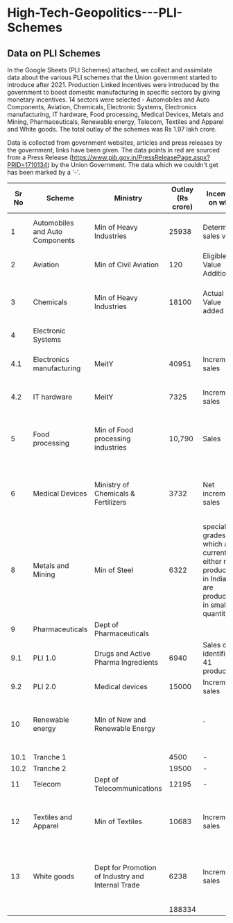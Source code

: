 # High-Tech-Geopolitics---PLI-Schemes
## Data on PLI Schemes 

In the Google Sheets (PLI Schemes) attached, we collect and assimilate data about the various PLI schemes that the Union government started to introduce after 2021.
Production Linked Incentives were introduced by the government to boost domestic manufacturing in specific sectors by giving monetary incentives. 14 sectors were selected - Automobiles and Auto Components, Aviation, Chemicals, Electronic Systems, Electronics manufacturing, IT hardware, Food processing, Medical Devices, Metals and Mining, Pharmaceuticals, Renewable energy, Telecom, Textiles and Apparel and White goods. The total outlay of the schemes was Rs 1.97 lakh crore. 

Data is collected from government websites, articles and press releases by the government, links have been given. 
The data points in red are sourced from a Press Release (https://www.pib.gov.in/PressReleasePage.aspx?PRID=1710134) by the Union Government. 
The data which we couldn't get has been marked by a '-'. 

| Sr No | Scheme                          | Ministry                                          | Outlay (Rs crore) | Incentive on what                                                                                     | Products                                                                                  | Percentage of incentive                                                    | Applications received     | Applications approved | Targeted Investment (Rs crore) | Total Investment (Rs crore) | Expected production (Rs crore) | Value Addition Target             | Targeted employment (direct) | Employment generated (direct) | Targeted employment (indirect) | Remarks                                                          | Website                                                                                                                                                                                                              |
| ----- | ------------------------------- | ------------------------------------------------- | ----------------- | ----------------------------------------------------------------------------------------------------- | ----------------------------------------------------------------------------------------- | -------------------------------------------------------------------------- | ------------------------- | --------------------- | ------------------------------ | --------------------------- | ------------------------------ | --------------------------------- | ---------------------------- | ----------------------------- | ------------------------------ | ---------------------------------------------------------------- | -------------------------------------------------------------------------------------------------------------------------------------------------------------------------------------------------------------------- |
| 1     | Automobiles and Auto Components | Min of Heavy Industries                           | 25938             | Determined sales value                                                                                | Fully made cars, componenets used specfically to make cars                                | 13-18% depending on sales                                                  | 115                       | 95                    | 45,016                         | 74,850                      | 231500                         |                                   | 750000                       | \-                            |                                | Includes two schemes, Auto component Champions and OEM champions | [Link](https://heavyindustries.gov.in/UserView?mid=2482)                                                                                                                                                             |
| 2     | Aviation                        | Min of Civil Aviation                             | 120               | Eligible Value Addition                                                                               | Drones and drone components                                                               | 20% of EVA                                                                 |                           | 23                    | 120                            | ?                           |                                |                                   |                              |                               |                                | Includes component and software manufactureres                   | [Link](https://www.civilaviation.gov.in/sites/default/files/Guidelines%20for%20the%20Operation%20of%20Production%20Linked%20Incentive%20Scheme%20%28PLI%29%20fro%20Drones%20and%20Drone%20Components_compressed.pdf) |
| 3     | Chemicals                       | Min of Heavy Industries                           | 18100             | Actual Value added                                                                                    | ACC batteries                                                                             | Percent of value added\*Battery capacity\*Actual sale of batteries         | 12                        | 4                     | 18100                          | ?                           | \-                             |                                   | 30 lakh                      | \-                            |                                | Adv. chemical cells, used for EVs and such applications          | [Link](https://heavyindustries.gov.in/UserView/index?mid=2487)                                                                                                                                                       |
| 4     | Electronic Systems              |                                                   |                   |                                                                                                       |                                                                                           |                                                                            |                           |                       |                                |                             |                                |                                   |                              |                               |                                |                                                                  |                                                                                                                                                                                                                      |
| 4.1   | Electronics manufacturing       | MeitY                                             | 40951             | Incremental sales                                                                                     | Mobile phones, specified electronics components                                           | 4 to 6% of incremental sales                                               | ?                         | 16                    | 40951                          | 11324                       | 1069432 (326000)               |                                   | 700000                       | 28636                         | 3x of direct                   | mobile phones manufacturing                                      | [Link](https://static.investindia.gov.in/2020-04/PLI%20Gazette%20Notification%20-%2001.04.20_0.pdf)                                                                                                                  |
| 4.2   | IT hardware                     | MeitY                                             | 7325              | Incremental sales                                                                                     | Laptops, tablets, PCs, servers                                                            | 1 to 4% of incremental sales                                               | ?                         | 14                    | 2,517                          | 123                         | 16753                          | 35-40%                            | 186000                       | 729                           |                                | PCs, laptops, bigger devices                                     | [Link](https://static.investindia.gov.in/s3fs-public/2021-03/PLI_for_IT_Hardware_Notification_dated_03032020.pdf)                                                                                                    |
| 5     | Food processing                 | Min of Food processing industries                 | 10,790            | Sales                                                                                                 | ready to cook/eat food, innovative/organic products, free range poultry products          | 4-10% of sales                                                             | ?                         | 149                   | 7722                           | 4165                        | 120267                         |                                   | 271403                       | 131913                        |                                | Diff for different types of food products                        | [Link](https://mofpi.gov.in/sites/default/files/guidelines_plisfpiwithcoveringltr_0.pdf)                                                                                                                             |
| 6     | Medical Devices                 | Ministry of Chemicals & Fertilizers               | 3732              | Net incremental sales                                                                                 | radiotherapy, radiology and imaging, anaesthetics and cardo-respiratory devices, implants | 5%                                                                         | ?                         | 26                    | 1059                           | 623.5                       |                                |                                   | 6411                         | 2445                          |                                |                                                                  |                                                                                                                                                                                                                      |
| 8     | Metals and Mining               | Min of Steel                                      | 6322              | specialty grades which are currently either not produced in India or are produced in small quantities | Specialty steel                                                                           | 4-12% over 5 years                                                         | 57 MOUs with 27 companies | \-                    | 39625                          | \-                          | 242838                         |                                   | 525000                       | \-                            |                                |                                                                  | [Link](https://steel.gov.in/)                                                                                                                                                                                        |
| 9     | Pharmaceuticals                 | Dept of Pharmaceuticals                           |                   |                                                                                                       |                                                                                           | 3-10% over 5 years                                                         |                           | 55                    | 17425                          | 18669                       | 775000                         |                                   | 100000                       | 13023                         |                                |                                                                  | [Link](https://pharmaceuticals.gov.in/)                                                                                                                                                                              |
| 9.1   | PLI 1.0                         | Drugs and Active Pharma Ingredients               | 6940              | Sales of identified 41 products                                                                       | Bulk drugs                                                                                |                                                                            |                           | 24                    |                                |                             |                                |                                   | 12140                        | 1900                          |                                |                                                                  | [Link](https://static.investindia.gov.in/s3fs-public/2021-06/PLI%20Medical%20devices%20Guidelines_22062021.pdf)                                                                                                      |
| 9.2   | PLI 2.0                         | Medical devices                                   | 15000             | Incremental sales                                                                                     | Pharmaceuticals                                                                           |                                                                            |                           | 55                    |                                |                             |                                |                                   | 4212                         | 23000                         |                                |                                                                  | [Link](https://www.investindia.gov.in/schemes-for-medical-devices-manufacturing)                                                                                                                                     |
| 10    | Renewable energy                | Min of New and Renewable Energy                   |                   | \`                                                                                                    | High efficiency solar PV modules                                                          | Based on sales, performance criteria and local value addition over 5 years |                           | 3                     | 32929(17200)                   | 8919                        | 32123                          |                                   | 6980 (30000)                 | 597                           |                                | Includes polysilicon+wafer+module+cell                           | [Link](https://mnre.gov.in/)                                                                                                                                                                                         |
| 10.1  | Tranche 1                       |                                                   | 4500              | \-                                                                                                    |                                                                                           |                                                                            |                           |                       |                                |                             |                                |                                   |                              |                               |                                |                                                                  |                                                                                                                                                                                                                      |
| 10.2  | Tranche 2                       |                                                   | 19500             | \-                                                                                                    |                                                                                           |                                                                            |                           |                       |                                |                             |                                |                                   |                              |                               |                                |                                                                  |                                                                                                                                                                                                                      |
| 11    | Telecom                         | Dept of Telecommunications                        | 12195             | \-                                                                                                    | Design led manufacturing                                                                  | 4-7% over 5 years                                                          |                           | 31                    | 3345 (3000)                    | 689                         | 181744 (2,00,000)              |                                   | 42047                        | 10587                         |                                |                                                                  | [Link](https://dot.gov.in/)                                                                                                                                                                                          |
| 12    | Textiles and Apparel            | Min of Textiles                                   | 10683             | Incremental sales                                                                                     | MMF textiles/fabrics                                                                      | Based on sales, performance criteria and local value addition over 5 years |                           | 64                    | 19798                          | 1366                        | 193926                         |                                   | 245362                       | \-                            |                                |                                                                  | [Link](https://texmin.nic.in/)                                                                                                                                                                                       |
| 13    | White goods                     | Dept for Promotion of Industry and Internal Trade | 6238              | Incremental sales                                                                                     | White good value chain                                                                    | 4-6% over 5 years                                                          |                           | 64                    | 6766                           | 862.3                       | 118255 (168000)                | ACs - 75% and LED lights - 70-75% | 47851 (400000)               | 7866                          |                                |                                                                  | [Link](https://www.investindia.gov.in/)                                                                                                                                                                              |
|       |                                 |                                                   | 188334            |                                                                                                       |                                                                                           |                                                                            |                           |                       |                                |                             |                                |                                   |                              |                               |                                |                                                                  |                                                                                                                                                                                                                      |
